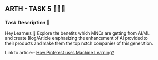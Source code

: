 ## ARTH - TASK 5 👨🏻‍💻

### Task Description 📄

Hey Learners  💫
Explore the benefits which MNCs are getting from AI/ML and
create Blog/Article emphasizing the enhancement of AI provided
to their products and make them the top notch companies of this generation.

Link to article:- [How Pinterest uses Machine Learning?](https://samriddhi2958.medium.com/how-pinterest-uses-machine-learning-fb522fb667f8)
